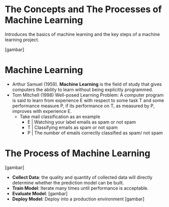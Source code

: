 # The Concepts and The Processes of Machine Learning
Introduces the basics of machine learning and the key steps of a machine learning project.

[gambar]

# Machine Learning
* Arthur Samuel (1959). **Machine Learning** is the field of study that gives computers the ability to learn without being explicitly programmed.
* Tom Mitchell (1998) Well-posed Learning Problem: A computer program is said to learn from experience E with respect to some task T and some performance measure P, if its performance on T, as measured by P, improves with experience E.
    * Take mail classification as an example
        * E | Watching your label emails as spam or not spam
        * T | Classifying emails as spam or not spam
        * P | The number of emails correctly classified as spam/ not spam

# The Process of Machine Learning
[gambar]

* **Collect Data**: the quality and quantity of collected data will directly determine whether the prediction model can be built.
* **Train Model**: Iterate many times until performance is acceptable.
* **Evaluate Model**: 
[gambar]
* **Deploy Model**: Deploy into a production environment
[gambar]